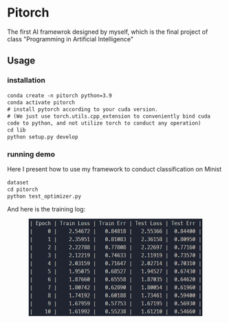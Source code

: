 # Pitorch
The first AI framewrok designed by myself, which is the final project of class "Programming in Artificial Intelligence"

## Usage
### installation
```
conda create -n pitorch python=3.9
conda activate pitorch
# install pytorch according to your cuda version.
# (We just use torch.utils.cpp_extension to conveniently bind cuda code to python, and not utilize torch to conduct any operation)
cd lib
python setup.py develop
```
### running demo
Here I present how to use my framework to conduct classification on Minist 
```
dataset 
cd pitorch
python test_optimizer.py
```
And here is the training log:
<div align=center><img src="./assets/train_on_minist.png" alt="Image" width="80%"></div>
